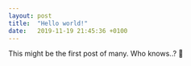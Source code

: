 ```yaml
---
layout: post
title:  "Hello world!"
date:   2019-11-19 21:45:36 +0100
---
```


This might be the first post of many. Who knows..? 🙂